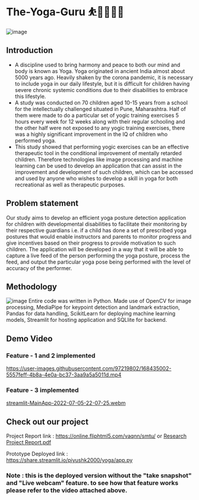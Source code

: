 # The-Yoga-Guru ⛹🧘🤸🏼‍♂️

![image](https://user-images.githubusercontent.com/97219802/168430354-4755f2d4-f1d0-4d63-a5c8-59d1d0328a0e.png)
## Introduction

- A discipline used to bring harmony and peace to both our mind and body is known as Yoga. Yoga originated in ancient India almost about 5000 years ago. Heavily shaken by the corona pandemic, it is necessary to include yoga in our daily lifestyle, but it is difficult for children having severe chronic systemic conditions due to their disabilities to embrace this lifestyle. 
- A study was conducted on 70 children aged 10-15 years from a school for the intellectually challenged situated in Pune, Maharashtra. Half of them were made to do a particular set of yogic training exercises 5 hours every week for 12 weeks along with their regular schooling and the other half were not exposed to any yogic training exercises, there was a highly significant improvement in the IQ of children who performed yoga. 
- This study showed that performing yogic exercises can be an effective therapeutic tool in the conditional improvement of mentally retarded children. Therefore technologies like image processing and machine learning can be used to develop an application that can assist in the improvement and development of such children, which can be accessed and used by anyone who wishes to develop a skill in yoga for both recreational as well as therapeutic purposes.

## Problem statement
Our study aims to develop an efficient yoga posture detection application for children with developmental disabilities to facilitate their monitoring by their respective guardians i.e. if a child has done a set of prescribed yoga postures that would enable instructors and parents to monitor progress and give incentives based on their progress to provide motivation to such children. The application will be developed in a way that it will be able to capture a live feed of the person performing the yoga posture, process the feed, and output the particular yoga pose being performed with the level of accuracy of the performer.



## Methodology
![image](https://user-images.githubusercontent.com/97219802/168430561-32b925e4-bfe8-4828-abc7-1a6b8d9e6d3d.png)
Entire code was written in Python. Made use of OpenCV for image processing, MediaPipe for keypoint detection and landmark extraction, Pandas for data handling, ScikitLearn for deploying machine learning models, Streamlit for hosting application and SQLlite for backend.
 
## Demo Video

### Feature - 1 and 2 implemented

https://user-images.githubusercontent.com/97219802/168435002-5557feff-4b8a-4e0a-bc37-3aa9a5a5011d.mp4

### Feature - 3 implemented
[streamlit-MainApp-2022-07-05-22-07-25.webm](https://user-images.githubusercontent.com/97219802/177381769-b8a01d8b-fbc7-4fd3-942d-6c1d04e0bec7.webm)



## Check out our project
Project Report link : https://online.fliphtml5.com/vaqnn/smtu/
or
[Research Project Report.pdf](https://github.com/Shubhmeep/The-Yoga-Guru/files/9049232/Research.Project.Report.pdf)


Prototype Deployed link :
https://share.streamlit.io/piyushk2000/yoga/app.py
### Note : this is the deployed version without the "take snapshot" and "Live webcam" feature. to see how that feature works please refer to the video attached above.
